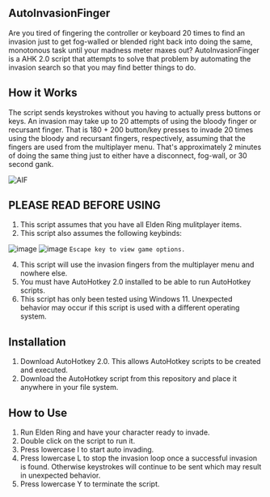 ## AutoInvasionFinger
Are you tired of fingering the controller or keyboard 20 times to find an invasion just to get fog-walled or blended right back into doing the same, monotonous task until your madness meter maxes out? AutoInvasionFinger is a AHK 2.0 script that attempts to solve that problem by automating the invasion search so that you may find better things to do.

## How it Works
The script sends keystrokes without you having to actually press buttons or keys. An invasion may take up to 20 attempts of using the bloody finger or recursant finger. That is 180 + 200 button/key presses to invade 20 times using the bloody and recursant fingers, respectively, assuming that the fingers are used from the multiplayer menu. That's approximately 2 minutes of doing the same thing just to either have a disconnect, fog-wall, or 30 second gank.


![AIF](https://github.com/user-attachments/assets/55812ab7-541b-43a6-b9c2-c0b20d265aaa)

## PLEASE READ BEFORE USING
1. This script assumes that you have all Elden Ring mulitplayer items.
2. This script also assumes the following keybinds:

  ![image](https://github.com/user-attachments/assets/92ef7083-c2dc-499f-a505-d56ef8053705)
  ![image](https://github.com/user-attachments/assets/ede15e95-150d-45c8-bf8e-8b4cbd5c4998)
  ```Escape key to view game options.```

   
4. This script will use the invasion fingers from the multiplayer menu and nowhere else.
5. You must have AutoHotkey 2.0 installed to be able to run AutoHotkey scripts.
6. This script has only been tested using Windows 11. Unexpected behavior may occur if this script is used with a different operating system.

## Installation
1. Download AutoHotkey 2.0. This allows AutoHotkey scripts to be created and executed.
2. Download the AutoHotkey script from this repository and place it anywhere in your file system. 

## How to Use
1. Run Elden Ring and have your character ready to invade.
2. Double click on the script to run it.
3. Press lowercase I to start auto invading.
4. Press lowercase L to stop the invasion loop once a successful invasion is found. Otherwise keystrokes will continue to be sent which may result in unexpected behavior.
5. Press lowercase Y to terminate the script.
